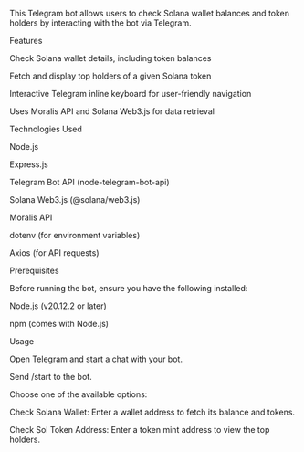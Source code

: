 This Telegram bot allows users to check Solana wallet balances and token holders by interacting with the bot via Telegram.

Features

Check Solana wallet details, including token balances

Fetch and display top holders of a given Solana token

Interactive Telegram inline keyboard for user-friendly navigation

Uses Moralis API and Solana Web3.js for data retrieval

Technologies Used

Node.js

Express.js

Telegram Bot API (node-telegram-bot-api)

Solana Web3.js (@solana/web3.js)

Moralis API

dotenv (for environment variables)

Axios (for API requests)

Prerequisites

Before running the bot, ensure you have the following installed:

Node.js (v20.12.2 or later)

npm (comes with Node.js)

Usage

Open Telegram and start a chat with your bot.

Send /start to the bot.

Choose one of the available options:

Check Solana Wallet: Enter a wallet address to fetch its balance and tokens.

Check Sol Token Address: Enter a token mint address to view the top holders.

